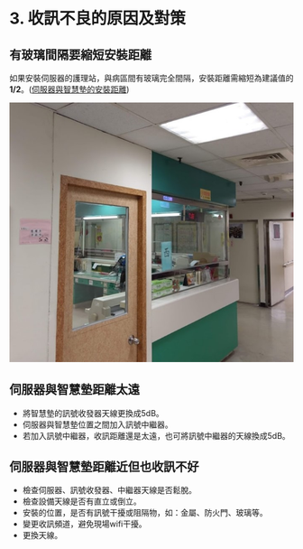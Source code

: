 # 3. 收訊不良的原因及對策

## 有玻璃間隔要縮短安裝距離

如果安裝伺服器的護理站，與病區間有玻璃完全間隔，安裝距離需縮短為建議值的**1/2**。\([伺服器與智慧墊的安裝距離](zhi-ju.md)\)

![](../.gitbook/assets/bo-li-zu-ge.jpg)



## 伺服器與智慧墊距離太遠

* 將智慧墊的訊號收發器天線更換成5dB。
* 伺服器與智慧墊位置之間加入訊號中繼器。
* 若加入訊號中繼器，收訊距離還是太遠，也可將訊號中繼器的天線換成5dB。

## 伺服器與智慧墊距離近但也收訊不好

* 檢查伺服器、訊號收發器、中繼器天線是否鬆脫。
* 檢查設備天線是否有直立或倒立。
* 安裝的位置，是否有訊號干擾或阻隔物，如：金屬、防火門、玻璃等。
* 變更收訊頻道，避免現場wifi干擾。
* 更換天線。

